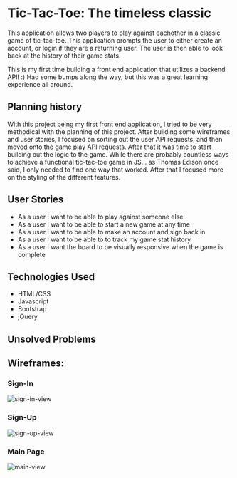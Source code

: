 # Tic-Tac-Toe: The timeless classic
This application allows two players to play against eachother in a classic game of tic-tac-toe. This application prompts the user to either create an account, or login if they are a returning user. The user is then able to look back at the history of their game stats.

This is my first time building a front end application that utilizes a backend API! :) Had some bumps along the way, but this was a great learning experience all around.

## Planning history
With this project being my first front end application, I tried to be very methodical with the planning of this project. After building some wireframes and user stories, I focused on sorting out the user API requests, and then moved onto the game play API requests. After that it was time to start building out the logic to the game. While there are probably countless ways to achieve a functional tic-tac-toe game in JS... as Thomas Edison once said, I only needed to find one way that worked. After that I focused more on the styling of the different features.

## User Stories
- As a user I want to be able to play against someone else
- As a user I want to be able to start a new game at any time
- As a user I want to be able to make an account and sign back in
- As a user I want to be able to to track my game stat history
- As a user I want the board to be visually responsive when the game is complete

## Technologies Used
- HTML/CSS
- Javascript
- Bootstrap
- jQuery

## Unsolved Problems

## Wireframes:
### Sign-In
![sign-in-view](https://i.imgur.com/R8Xf8RO.png)
### Sign-Up
![sign-up-view](https://i.imgur.com/jeFvumE.png)
### Main Page
![main-view](https://i.imgur.com/2tDgnsq.png)
